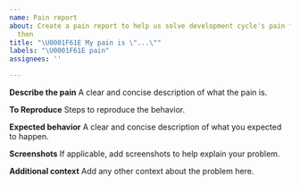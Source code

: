 ```yaml
---
name: Pain report
about: Create a pain report to help us solve development cycle's pain for now and
  then
title: "\U0001F61E My pain is \"...\""
labels: "\U0001F61E pain"
assignees: ''

---
```


**Describe the pain**
A clear and concise description of what the pain is.

**To Reproduce**
Steps to reproduce the behavior.

**Expected behavior**
A clear and concise description of what you expected to happen.

**Screenshots**
If applicable, add screenshots to help explain your problem.

**Additional context**
Add any other context about the problem here.
